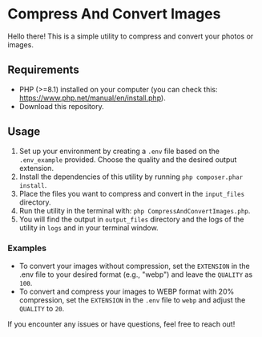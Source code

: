 # Compress And Convert Images
Hello there! This is a simple utility to compress and convert your photos or images.

## Requirements
- PHP (>=8.1) installed on your computer (you can check this: https://www.php.net/manual/en/install.php).
- Download this repository.

## Usage
1. Set up your environment by creating a `.env` file based on the `.env_example` provided. Choose the quality and the desired output extension.
2. Install the dependencies of this utility by running `php composer.phar install`.
3. Place the files you want to compress and convert in the `input_files` directory.
4. Run the utility in the terminal with: `php CompressAndConvertImages.php`.
5. You will find the output in `output_files` directory and the logs of the utility in `logs` and in your terminal window.

### Examples
- To convert your images without compression, set the `EXTENSION` in the .env file to your desired format (e.g., "webp") and leave the `QUALITY` as `100`.
- To convert and compress your images to WEBP format with 20% compression, set the `EXTENSION` in the `.env` file to `webp` and adjust the `QUALITY` to `20`.

If you encounter any issues or have questions, feel free to reach out!
